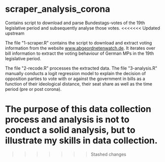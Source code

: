 # scraper_analysis_corona
 Contains script to download and parse Bundestags-votes of the 19th legislative period and subsequently analyse those votes.
<<<<<<< Updated upstream
 
 The file "1-scraper.R" contains the script to download and extract voting information from the website www.abgeordnetenwatch.de. It iterates over bill information to extract the voting behaviour of German MPs in the 19th legislative period.
 
 The file "2-recode.R" processes the extracted data. The file "3-analysis.R" manually conducts a logit regression model to explain the decision of opposition parties to vote with or against the government in bills as a function of their ideological distance, their seat share as well as the time period (pre or post corona).
 
 The purpose of this data collection process and analysis is not to conduct a solid analysis, but to illustrate my skills in data collection.
=======
 
>>>>>>> Stashed changes
